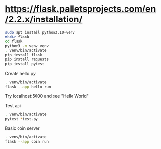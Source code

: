# https://flask.palletsprojects.com/en/2.2.x/installation/

```bash
sudo apt install python3.10-venv
mkdir flask
cd flask
python3 -m venv venv
. venv/bin/activate
pip install flask
pip install requests
pip install pytest
```

Create hello.py

```bash
. venv/bin/activate
flask --app hello run
```

Try localhost:5000 and see "Hello World"

Test api
```bash
. venv/bin/activate
pytest *test.py
```

Basic coin server
```bash
. venv/bin/activate
flask --app coin run
```
